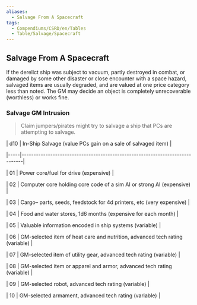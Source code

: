 ```yaml
---
aliases:
  - Salvage From A Spacecraft
tags:
  - Compendiums/CSRD/en/Tables
  - Table/Salvage/Spacecraft
---
```

## Salvage From A Spacecraft    
If the derelict ship was subject to vacuum, partly destroyed in combat, or damaged by some other disaster or close encounter with a space hazard, salvaged items are usually degraded, and are valued at one price category less than noted. The GM may decide an object is completely unrecoverable (worthless) or works fine.    
### Salvage GM Intrusion    
>Claim jumpers/pirates might try to salvage a ship that PCs are attempting to salvage.    
    
| d10 | In-Ship Salvage (value PCs gain on a sale of salvaged item)                  |    
|-----|------------------------------------------------------------------------------|    
| 01  | Power core/fuel for drive (expensive)                                        |    
| 02  | Computer core holding core code of a sim AI or strong AI (expensive)         |    
| 03  | Cargo– parts, seeds, feedstock for 4d printers, etc (very expensive)         |    
| 04  | Food and water stores, 1d6 months (expensive for each month)                 |    
| 05  | Valuable information encoded in ship systems (variable)                      |    
| 06  | GM-selected item of heat care and nutrition, advanced tech rating (variable) |    
| 07  | GM-selected item of utility gear, advanced tech rating (variable)            |    
| 08  | GM-selected item or apparel and armor, advanced tech rating (variable)       |    
| 09  | GM-selected robot, advanced tech rating (variable)                           |    
| 10  | GM-selected armament, advanced tech rating (variable)                        |    
    
